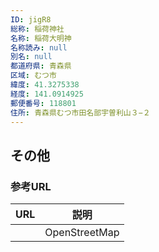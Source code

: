 ```yaml
---
ID: jigR8
総称: 稲荷神社
名称: 稲荷大明神
名称読み: null
別名: null
都道府県: 青森県
区域: むつ市
緯度: 41.3275338
経度: 141.0914925
郵便番号: 118801
住所: 青森県むつ市田名部宇曽利山３−２
---
```


## その他

### 参考URL

| URL | 説明          |
| --- | ------------- |
|     | OpenStreetMap |
